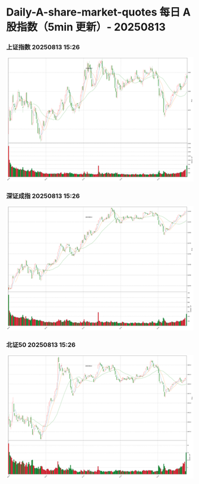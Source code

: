 
# Daily-A-share-market-quotes 每日 A 股指数（5min 更新）- 20250813

### 上证指数 20250813 15:26
![](./fig/2025/8/20250813-sh000001.png)

### 深证成指 20250813 15:26
![](./fig/2025/8/20250813-sz399001.png)

### 北证50 20250813 15:26
![](./fig/2025/8/20250813-bj899050.png)
